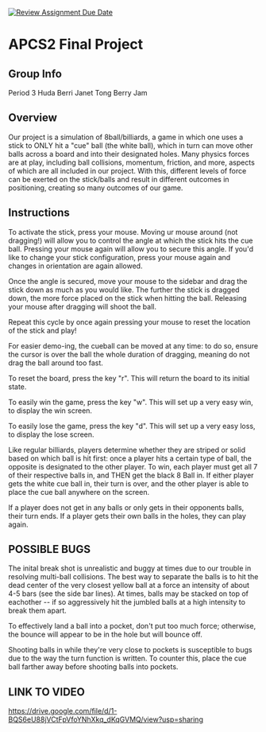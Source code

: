 [![Review Assignment Due Date](https://classroom.github.com/assets/deadline-readme-button-24ddc0f5d75046c5622901739e7c5dd533143b0c8e959d652212380cedb1ea36.svg)](https://classroom.github.com/a/syDSSnTt)
# APCS2 Final Project

## Group Info
Period 3
Huda Berri
Janet Tong 
Berry Jam 

## Overview
Our project is a simulation of 8ball/billiards, a game in which one uses a stick to ONLY hit a "cue" ball (the white ball), which in turn can move other balls across a board and into their designated holes. Many physics forces are at play, including ball collisions, momentum, friction, and more, aspects of which are all included in our project. With this, different levels of force can be exerted on the stick/balls and result in different outcomes in positioning, creating so many outcomes of our game. 

## Instructions

To activate the stick, press your mouse. Moving ur mouse around (not dragging!) will allow you to control the angle at which the stick hits the cue ball. Pressing your mouse again will allow you to secure this angle. If you'd like to change your stick configuration, press your mouse again and changes in orientation are again allowed. 

Once the angle is secured, move your mouse to the sidebar and drag the stick down as much as you would like. The further the stick is dragged down, the more force placed on the stick when hitting the ball. Releasing your mouse after dragging will shoot the ball. 

Repeat this cycle by once again pressing your mouse to reset the location of the stick and play! 

For easier demo-ing, the cueball can be moved at any time: to do so, ensure the cursor is over the ball the whole duration of dragging, meaning do not drag the ball around too fast. 

To reset the board, press the key "r". This will return the board to its initial state. 

To easily win the game, press the key "w". This will set up a very easy win, to display the win screen.

To easily lose the game, press the key "d". This will set up a very easy loss, to display the lose screen.

Like regular billiards, players determine whether they are striped or solid based on which ball is hit first: once a player hits a certain type of ball, the opposite is designated to the other player. To win, each player must get all 7 of their respective balls in, and THEN get the black 8 Ball in. If either player gets the white cue ball in, their turn is over, and the other player is able to place the cue ball anywhere on the screen. 

If a player does not get in any balls or only gets in their opponents balls, their turn ends. 
If a player gets their own balls in the holes, they can play again. 

## POSSIBLE BUGS 

The inital break shot is unrealistic and buggy at times due to our trouble in resolving multi-ball collisions. The best way to separate the balls is to hit the dead center of the very closest yellow ball at a force an intensity of about 4-5 bars (see the side bar lines). At times, balls may be stacked on top of eachother -- if so aggressively hit the jumbled balls at a high intensity to break them apart. 

To effectively land a ball into a pocket, don't put too much force; otherwise, the bounce will appear to be in the hole but will bounce off. 

Shooting balls in while they're very close to pockets is susceptible to bugs due to the way the turn function is written. To counter this, place the cue ball farther away before shooting balls into pockets. 

## LINK TO VIDEO 
https://drive.google.com/file/d/1-BQS6eU88jVCtFpVfoYNhXkq_dKqGVMQ/view?usp=sharing
